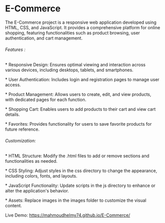 # E-Commerce

The E-Commerce project is a responsive web application developed using HTML, CSS, and JavaScript. It provides a comprehensive platform for online shopping, featuring functionalities such as product browsing, user authentication, and cart management.

<h6>Features :</h6>
<P>* Responsive Design: Ensures optimal viewing and interaction across various devices, including desktops, tablets, and smartphones.</P>
<P>* User Authentication: Includes login and registration pages to manage user access.</P>
<P>* Product Management: Allows users to create, edit, and view products, with dedicated pages for each function.</P>
<P>* Shopping Cart: Enables users to add products to their cart and view cart details.</P>
<P>* Favorites: Provides functionality for users to save favorite products for future reference.</P>

<h6>Customization: </h6>
<P>* HTML Structure: Modify the .html files to add or remove sections and functionalities as needed.</P>
<P>* CSS Styling: Adjust styles in the css directory to change the appearance, including colors, fonts, and layouts.</P>
<P>* JavaScript Functionality: Update scripts in the js directory to enhance or alter the application's behavior.</P>
<P>* Assets: Replace images in the images folder to customize the visual content.</P>

Live Demo: https://mahmoudhelmy74.github.io/E-Commerce/
